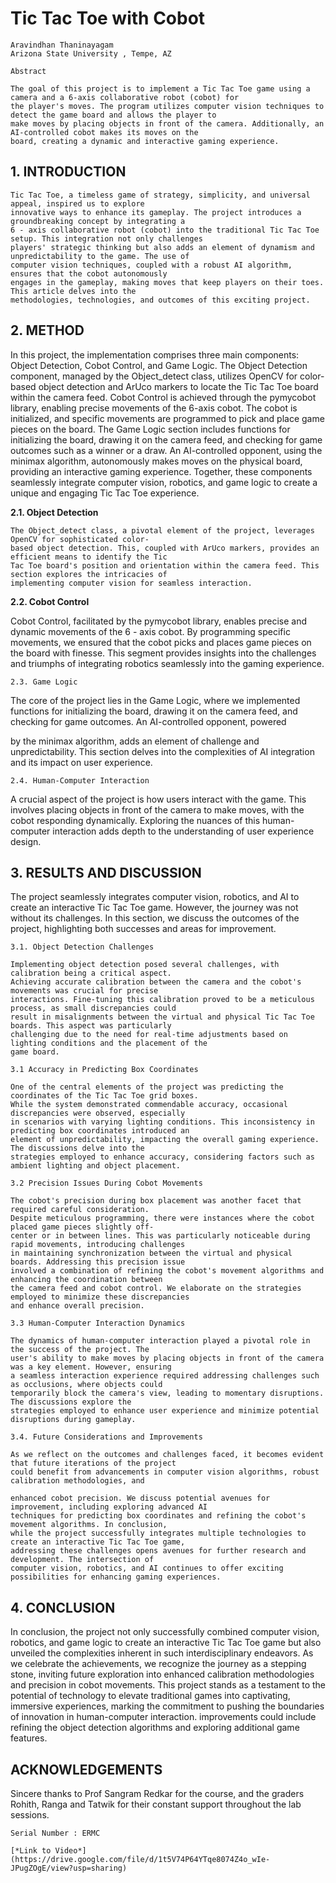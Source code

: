 # Tic Tac Toe with Cobot

```
Aravindhan Thaninayagam
Arizona State University , Tempe, AZ
```
```
Abstract
```
```
The goal of this project is to implement a Tic Tac Toe game using a camera and a 6-axis collaborative robot (cobot) for
the player's moves. The program utilizes computer vision techniques to detect the game board and allows the player to
make moves by placing objects in front of the camera. Additionally, an AI-controlled cobot makes its moves on the
board, creating a dynamic and interactive gaming experience.
```
## 1. INTRODUCTION

```
Tic Tac Toe, a timeless game of strategy, simplicity, and universal appeal, inspired us to explore
innovative ways to enhance its gameplay. The project introduces a groundbreaking concept by integrating a
6 - axis collaborative robot (cobot) into the traditional Tic Tac Toe setup. This integration not only challenges
players' strategic thinking but also adds an element of dynamism and unpredictability to the game. The use of
computer vision techniques, coupled with a robust AI algorithm, ensures that the cobot autonomously
engages in the gameplay, making moves that keep players on their toes. This article delves into the
methodologies, technologies, and outcomes of this exciting project.
```
## 2. METHOD

In this project, the implementation comprises three main components: Object Detection, Cobot Control,
and Game Logic. The Object Detection component, managed by the Object_detect class, utilizes OpenCV for
color-based object detection and ArUco markers to locate the Tic Tac Toe board within the camera feed.
Cobot Control is achieved through the pymycobot library, enabling precise movements of the 6-axis cobot.
The cobot is initialized, and specific movements are programmed to pick and place game pieces on the board.
The Game Logic section includes functions for initializing the board, drawing it on the camera feed, and
checking for game outcomes such as a winner or a draw. An AI-controlled opponent, using the minimax
algorithm, autonomously makes moves on the physical board, providing an interactive gaming experience.
Together, these components seamlessly integrate computer vision, robotics, and game logic to create a unique
and engaging Tic Tac Toe experience.

**2.1. Object Detection**

```
The Object_detect class, a pivotal element of the project, leverages OpenCV for sophisticated color-
based object detection. This, coupled with ArUco markers, provides an efficient means to identify the Tic
Tac Toe board's position and orientation within the camera feed. This section explores the intricacies of
implementing computer vision for seamless interaction.
```
**2.2. Cobot Control**

Cobot Control, facilitated by the pymycobot library, enables precise and dynamic movements of the
6 - axis cobot. By programming specific movements, we ensured that the cobot picks and places game pieces
on the board with finesse. This segment provides insights into the challenges and triumphs of integrating
robotics seamlessly into the gaming experience.

```
2.3. Game Logic
```
The core of the project lies in the Game Logic, where we implemented functions for initializing the
board, drawing it on the camera feed, and checking for game outcomes. An AI-controlled opponent, powered


by the minimax algorithm, adds an element of challenge and unpredictability. This section delves into the
complexities of AI integration and its impact on user experience.

```
2.4. Human-Computer Interaction
```
A crucial aspect of the project is how users interact with the game. This involves placing objects in front
of the camera to make moves, with the cobot responding dynamically. Exploring the nuances of this human-
computer interaction adds depth to the understanding of user experience design.

## 3. RESULTS AND DISCUSSION

The project seamlessly integrates computer vision, robotics, and AI to create an interactive Tic Tac Toe
game. However, the journey was not without its challenges. In this section, we discuss the outcomes of the
project, highlighting both successes and areas for improvement.

```
3.1. Object Detection Challenges
```
```
Implementing object detection posed several challenges, with calibration being a critical aspect.
Achieving accurate calibration between the camera and the cobot's movements was crucial for precise
interactions. Fine-tuning this calibration proved to be a meticulous process, as small discrepancies could
result in misalignments between the virtual and physical Tic Tac Toe boards. This aspect was particularly
challenging due to the need for real-time adjustments based on lighting conditions and the placement of the
game board.
```
```
3.1 Accuracy in Predicting Box Coordinates
```
```
One of the central elements of the project was predicting the coordinates of the Tic Tac Toe grid boxes.
While the system demonstrated commendable accuracy, occasional discrepancies were observed, especially
in scenarios with varying lighting conditions. This inconsistency in predicting box coordinates introduced an
element of unpredictability, impacting the overall gaming experience. The discussions delve into the
strategies employed to enhance accuracy, considering factors such as ambient lighting and object placement.
```
```
3.2 Precision Issues During Cobot Movements
```
```
The cobot's precision during box placement was another facet that required careful consideration.
Despite meticulous programming, there were instances where the cobot placed game pieces slightly off-
center or in between lines. This was particularly noticeable during rapid movements, introducing challenges
in maintaining synchronization between the virtual and physical boards. Addressing this precision issue
involved a combination of refining the cobot's movement algorithms and enhancing the coordination between
the camera feed and cobot control. We elaborate on the strategies employed to minimize these discrepancies
and enhance overall precision.
```
```
3.3 Human-Computer Interaction Dynamics
```
```
The dynamics of human-computer interaction played a pivotal role in the success of the project. The
user's ability to make moves by placing objects in front of the camera was a key element. However, ensuring
a seamless interaction experience required addressing challenges such as occlusions, where objects could
temporarily block the camera's view, leading to momentary disruptions. The discussions explore the
strategies employed to enhance user experience and minimize potential disruptions during gameplay.
```
```
3.4. Future Considerations and Improvements
```
```
As we reflect on the outcomes and challenges faced, it becomes evident that future iterations of the project
could benefit from advancements in computer vision algorithms, robust calibration methodologies, and
```

```
enhanced cobot precision. We discuss potential avenues for improvement, including exploring advanced AI
techniques for predicting box coordinates and refining the cobot's movement algorithms. In conclusion,
while the project successfully integrates multiple technologies to create an interactive Tic Tac Toe game,
addressing these challenges opens avenues for further research and development. The intersection of
computer vision, robotics, and AI continues to offer exciting possibilities for enhancing gaming experiences.
```
## 4. CONCLUSION

In conclusion, the project not only successfully combined computer vision, robotics, and game logic to
create an interactive Tic Tac Toe game but also unveiled the complexities inherent in such interdisciplinary
endeavors. As we celebrate the achievements, we recognize the journey as a stepping stone, inviting future
exploration into enhanced calibration methodologies and precision in cobot movements. This project stands
as a testament to the potential of technology to elevate traditional games into captivating, immersive
experiences, marking the commitment to pushing the boundaries of innovation in human-computer
interaction. improvements could include refining the object detection algorithms and exploring additional
game features.

## ACKNOWLEDGEMENTS

Sincere thanks to Prof Sangram Redkar for the course, and the graders Rohith, Ranga and Tatwik for their
constant support throughout the lab sessions.

```
Serial Number : ERMC
```
```
[*Link to Video*](https://drive.google.com/file/d/1t5V74P64YTqe8074Z4o_wIe-JPugZOgE/view?usp=sharing)

```

